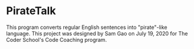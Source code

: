 # PirateTalk
This program converts regular English sentences into "pirate"-like language. This project was designed by Sam Gao on July 19, 2020 for The Coder School's Code Coaching program.
